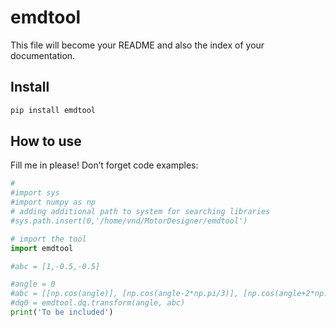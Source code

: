 emdtool
================

<!-- WARNING: THIS FILE WAS AUTOGENERATED! DO NOT EDIT! -->

This file will become your README and also the index of your
documentation.

## Install

``` sh
pip install emdtool
```

## How to use

Fill me in please! Don’t forget code examples:

``` python
#
#import sys
#import numpy as np
# adding additional path to system for searching libraries
#sys.path.insert(0,'/home/vnd/MotorDesigner/emdtool')
```

``` python
# import the tool
import emdtool
```

``` python
#abc = [1,-0.5,-0.5]

#angle = 0
#abc = [[np.cos(angle)], [np.cos(angle-2*np.pi/3)], [np.cos(angle+2*np.pi/3)]]
#dq0 = emdtool.dq.transform(angle, abc)
print('To be included')
```
